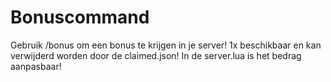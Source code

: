 # Bonuscommand
Gebruik /bonus om een bonus te krijgen in je server! 1x beschikbaar en kan verwijderd worden door de claimed.json! In de server.lua is het bedrag aanpasbaar!
